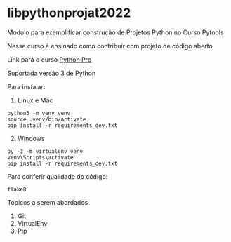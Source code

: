 # libpythonprojat2022
Modulo para exemplificar construção de Projetos Python no Curso Pytools

Nesse curso é ensinado como contribuir com projeto de código aberto

Link para o curso [Python Pro](https://plataforma.dev.pro.br/)

Suportada versão 3 de Python

Para instalar:
1. Linux e Mac
```console
python3 -m venv venv
source .venv/bin/activate
pip install -r requirements_dev.txt
```
2. Windows
```console
py -3 -m virtualenv venv
venv\Scripts\activate
pip install -r requirements_dev.txt
```

Para conferir qualidade do código:
```console
flake8
```

Tópicos a serem abordados
1. Git
2. VirtualEnv
3. Pip